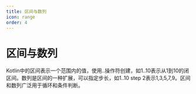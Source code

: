 ```yaml
---
title: 区间与数列
icon: range
order: 4
---
```


# 区间与数列

Kotlin中的区间表示一个范围内的值，使用..操作符创建，如1..10表示从1到10的闭区间。数列是区间的一种扩展，可以指定步长，如1..10 step 2表示1,3,5,7,9。区间和数列广泛用于循环和条件判断。
